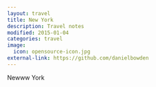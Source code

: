 ```yaml
---
layout: travel
title: New York
description: Travel notes
modified: 2015-01-04
categories: travel
image:
  icon: opensource-icon.jpg
external-link: https://github.com/danielbowden
---
```


Newww York